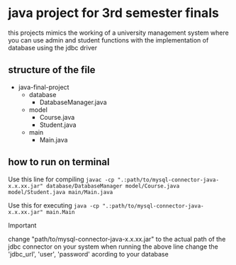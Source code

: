 # java project for 3rd semester finals
this projects mimics the working of a university management system where you can use admin and student functions with the implementation of database using the jdbc driver

## structure of the file

<ul>
  <li>java-final-project
    <ul>
      <li>database
        <ul>
          <li>DatabaseManager.java</li>
        </ul>
      </li>
      <li>model
        <ul>
          <li>Course.java</li>
          <li>Student.java</li>
        </ul>
      </li>
      <li>main
        <ul>
          <li>Main.java</li>
        </ul>
      </li>
    </ul>
  </li>
</ul>



## how to run on terminal 

Use this line for compiling 
`javac -cp ".:path/to/mysql-connector-java-x.x.xx.jar" database/DatabaseManager model/Course.java model/Student.java main/Main.java`

Use this for executing 
`java -cp ".:path/to/mysql-connector-java-x.x.xx.jar" main.Main`

> [!IMPORTANT]
> change "path/to/mysql-connector-java-x.x.xx.jar" to the actual path of the jdbc connector on your system when running the above line
> change the 'jdbc_url', 'user', 'password' acording to your database



